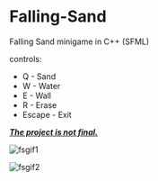 # Falling-Sand
Falling Sand minigame in C++ (SFML)

controls:
- Q - Sand
- W - Water
- E - Wall
- R - Erase
- Escape - Exit

<ins>***The project is not final.***</ins>

![fsgif1](https://github.com/user-attachments/assets/81721b08-7c60-4255-bd98-4e17f5cb7b80)

![fsgif2](https://github.com/user-attachments/assets/6ebf171e-f7be-47d4-a78d-8ef7e69b6d8d)




